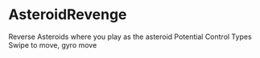 # AsteroidRevenge
Reverse Asteroids where you play as the asteroid
Potential Control Types
Swipe to move, gyro move
